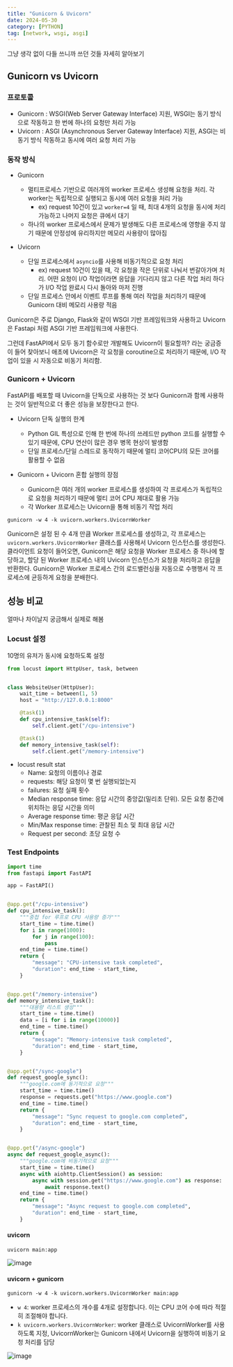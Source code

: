 ```yaml
---
title: "Gunicorn & Uvicorn"
date: 2024-05-30
category: [PYTHON]
tag: [network, wsgi, asgi]
---
```


그냥 생각 없이 다들 쓰니까 쓰던 것들 자세히 알아보기

## Gunicorn vs Uvicorn

### 프로토콜

- Gunicorn : WSGI(Web Server Gateway Interface) 지원, WSGI는 동기 방식으로 작동하고 한 번에 하나의 요청만 처리 가능
- Uvicorn : ASGI (Asynchronous Server Gateway Interface) 지원, ASGI는 비동기 방식 작동하고 동시에 여러 요청 처리 가능

### 동작 방식

- Gunicorn
    - 멀티프로세스 기반으로 여러개의 worker 프로세스 생성해 요청을 처리. 각 worker는 독립적으로 실행되고 동시에 여러 요청을 처리 가능
        - ex) request 10건이 있고 `worker=4` 일 때, 최대 4개의 요청을 동시에 처리 가능하고 나머지 요청은 큐에서 대기
    - 하나의 worker 프로세스에서 문제가 발생해도 다른 프로세스에 영향을 주지 않기 때문에 안정성에 유리하지만 메모리 사용량이 많아짐


- Uvicorn
    - 단일 프로세스에서 `asyncio`를 사용해 비동기적으로 요청 처리
        - ex) request 10건이 있을 때, 각 요청을 작은 단위로 나눠서 번갈아가며 처리. 어떤 요청이 I/O 작업이라면 응답을 기다리지 않고 다른 작업 처리 하다가 I/O 작업 완료시 다시 돌아와 마저 진행
    - 단일 프로세스 안에서 이벤트 루프를 통해 여러 작업을 처리하기 때문에 Gunicorn 대비 메모리 사용량 적음



Gunicorn은 주로 Django, Flask와 같이 WSGI 기반 프레임워크와 사용하고 Uvicorn은 Fastapi 처럼 ASGI 기반 프레임워크에 사용한다.

그런데 FastAPI에서 모두 동기 함수로만 개발해도 Uvicorn이 필요할까? 라는 궁금증이 들어 찾아보니
애초에 Uvicorn은 각 요청을 coroutine으로 처리하기 때문에, I/O 작업이 있을 시 자동으로 비동기 처리함.

### Gunicorn + Uvicorn

FastAPI를 배포할 때 Uvicorn을 단독으로 사용하는 것 보다 Gunicorn과 함께 사용하는 것이 일반적으로 더 좋은 성능을 보장한다고 한다.

- Uvicorn 단독 실행의 한계
    - Python GIL 특성으로 인해 한 번에 하나의 쓰레드만 python 코드를 실행할 수 있기 때문에, CPU 연산이 많은 경우 병목 현상이 발생함
    - 단일 프로세스/단일 스레드로 동작하기 때문에 멀티 코어CPU의 모든 코어를 활용할 수 없음

- Gunicorn + Uvicorn 혼합 실행의 장점
    - Gunicorn은 여러 개의 worker 프로세스를 생성하여 각 프로세스가 독립적으로 요청을 처리하기 때문에 멀티 코어 CPU 제대로 활용 가능
    - 각 Worker 프로세스는 Uvicorn을 통해 비동기 작업 처리


`gunicorn -w 4 -k uvicorn.workers.UvicornWorker`

Gunicorn은 설정 된 수 4개 만큼 Worker 프로세스를 생성하고, 각 프로세스는 `uvicorn.workers.UvicornWorker` 클래스를 사용해서 Uvicorn 인스턴스를 생성한다.
클라이언트 요청이 들어오면, Gunicorn은 해당 요청을 Worker 프로세스 중 하나에 할당하고, 할당 된 Worker 프로세스 내의 Uvicorn 인스턴스가 요청을 처리하고 응답을 반환한다.
Gunicorn은 Worker 프로세스 간의 로드밸런싱을 자동으로 수행행서 각 프로세스에 균등하게 요청을 분배한다.



## 성능 비교

얼마나 차이날지 궁금해서 실제로 해봄

### Locust 설정

10명의 유저가 동시에 요청하도록 설정

```python
from locust import HttpUser, task, between


class WebsiteUser(HttpUser):
    wait_time = between(1, 5)
    host = "http://127.0.0.1:8000"

    @task(1)
    def cpu_intensive_task(self):
        self.client.get("/cpu-intensive")

    @task(1)
    def memory_intensive_task(self):
        self.client.get("/memory-intensive")

```

- locust result stat
    - Name: 요청의 이름이나 경로
    - requests: 해당 요청이 몇 번 실행되었는지
    - failures: 요청 실패 횟수
    - Median response time: 응답 시간의 중앙값(밀리초 단위). 모든 요청 중간에 위치하는 응답 시간을 의미
    - Average response time: 평균 응답 시간
    - Min/Max response time: 관찰된 최소 및 최대 응답 시간
    - Request per second: 초당 요청 수

### Test Endpoints

```python
import time
from fastapi import FastAPI

app = FastAPI()


@app.get("/cpu-intensive")
def cpu_intensive_task():
    """중첩 for 루프로 CPU 사용량 증가"""
    start_time = time.time()
    for i in range(1000):
        for j in range(100):
            pass
    end_time = time.time()
    return {
        "message": "CPU-intensive task completed",
        "duration": end_time - start_time,
    }


@app.get("/memory-intensive")
def memory_intensive_task():
    """대용량 리스트 생성"""
    start_time = time.time()
    data = [i for i in range(10000)]
    end_time = time.time()
    return {
        "message": "Memory-intensive task completed",
        "duration": end_time - start_time,
    }


@app.get("/sync-google")
def request_google_sync():
    """google.com에 동기적으로 요청"""
    start_time = time.time()
    response = requests.get("https://www.google.com")
    end_time = time.time()
    return {
        "message": "Sync request to google.com completed",
        "duration": end_time - start_time,
    }


@app.get("/async-google")
async def request_google_async():
    """google.com에 비동기적으로 요청"""
    start_time = time.time()
    async with aiohttp.ClientSession() as session:
        async with session.get("https://www.google.com") as response:
            await response.text()
    end_time = time.time()
    return {
        "message": "Async request to google.com completed",
        "duration": end_time - start_time,
    }


```


#### uvicorn

`uvicorn main:app`

![image](https://github.com/BIS-KIT/BISKIT-Backend/assets/76996686/d8258285-9c79-4614-84bc-42d367c70350)


#### uvicorn + gunicorn

`gunicorn -w 4 -k uvicorn.workers.UvicornWorker main:app`

- `w 4`: worker 프로세스의 개수를 4개로 설정합니다. 이는 CPU 코어 수에 따라 적절히 조절해야 합니다.
- `k uvicorn.workers.UvicornWorker`: worker 클래스로 UvicornWorker를 사용하도록 지정, UvicornWorker는 Gunicorn 내에서 Uvicorn을 실행하여 비동기 요청 처리를 담당


![image](https://github.com/BIS-KIT/BISKIT-Backend/assets/76996686/72b37274-2902-49b5-a80b-c65f118c6dd3)
